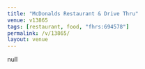 ```yaml
---
title: "McDonalds Restaurant & Drive Thru"
venue: v13865
tags: [restaurant, food, "fhrs:694578"]
permalink: /v/13865/
layout: venue
---
```

null